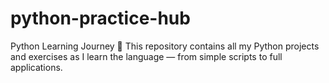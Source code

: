 # python-practice-hub
 Python Learning Journey 🐍 This repository contains all my Python projects and exercises as I learn the language — from simple scripts to full applications.
